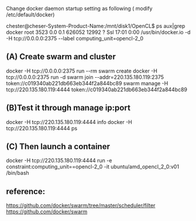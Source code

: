 
Change docker daemon startup setting as following
( modify /etc/default/docker) 


chester@cheser-System-Product-Name:/mnt/disk1/OpenCL$ ps aux|grep docker
root      3523  0.0  0.1 626052 12992 ?        Ssl  17:01   0:00 /usr/bin/docker.io -d -H tcp://0.0.0.0:2375 --label computing_unit=opencl-2_0


(A) Create swarm and cluster
-----------
docker -H tcp://0.0.0.0:2375 run --rm swarm create
docker -H tcp://0.0.0.0:2375 run -d swarm join --addr=220.135.180.119:2375 token://c019340ab221db663eb344f2a844bc89
swarm manage -H tcp://220.135.180.119:4444 token://c019340ab221db663eb344f2a844bc89


(B)Test it through manage ip:port
------------
docker -H tcp://220.135.180.119:4444 info
docker -H tcp://220.135.180.119:4444 ps


(C) Then launch a container
-------------

docker -H tcp://220.135.180.119:4444 run -e constraint:computing_unit==opencl-2_0 -it ubuntu/amd_opencl_2_0:v01 /bin/bash



reference: 
----------------
https://github.com/docker/swarm/tree/master/scheduler/filter
https://github.com/docker/swarm

